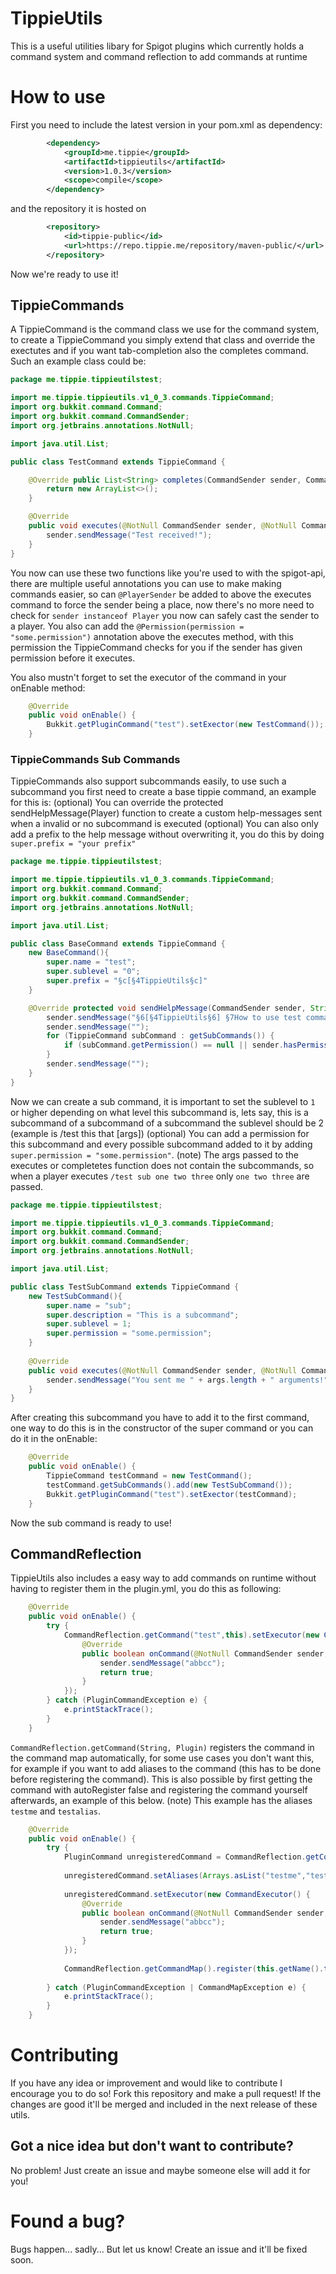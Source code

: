 # TippieUtils
This is a useful utilities libary for Spigot plugins which currently holds a command system and command reflection to add commands at runtime

# How to use

First you need to include the latest version in your pom.xml as dependency:
```xml
        <dependency>
            <groupId>me.tippie</groupId>
            <artifactId>tippieutils</artifactId>
            <version>1.0.3</version>
            <scope>compile</scope>
        </dependency>
```
and the repository it is hosted on
```xml
        <repository>
            <id>tippie-public</id>
            <url>https://repo.tippie.me/repository/maven-public/</url>
        </repository>
```
Now we're ready to use it!

## TippieCommands
A TippieCommand is the command class we use for the command system, to create a TippieCommand you simply extend that class and override the exectutes and if you want tab-completion also the completes command. Such an example class could be:
```java
package me.tippie.tippieutilstest;

import me.tippie.tippieutils.v1_0_3.commands.TippieCommand;
import org.bukkit.command.Command;
import org.bukkit.command.CommandSender;
import org.jetbrains.annotations.NotNull;

import java.util.List;

public class TestCommand extends TippieCommand {

    @Override public List<String> completes(CommandSender sender, Command command, String alias, String[] args) {
        return new ArrayList<>();
    }

    @Override
    public void executes(@NotNull CommandSender sender, @NotNull Command command, @NotNull String label, @NotNull String[] args) {
        sender.sendMessage("Test received!");
    }
}
```
You now can use these two functions like you're used to with the spigot-api, there are multiple useful annotations you can use to make making commands easier, so can `@PlayerSender` be added to above the executes command to force the sender being a place, now there's no more need to check for `sender instanceof Player` you now can safely cast the sender to a player. You also can add the `@Permission(permission = "some.permission")` annotation above the executes method, with this permission the TippieCommand checks for you if the sender has given permission before it executes.

You also mustn't forget to set the executor of the command in your onEnable method:
```java
    @Override
    public void onEnable() {
        Bukkit.getPluginCommand("test").setExector(new TestCommand());
    }
```

### TippieCommands Sub Commands
TippieCommands also support subcommands easily, to use such a subcommand you first need to create a base tippie command, an example for this is:
(optional) You can override the protected sendHelpMessage(Player) function to create a custom help-messages sent when a invalid or no subcommand is executed
(optional) You can also only add a prefix to the help message without overwriting it, you do this by doing `super.prefix = "your prefix"`
```java
package me.tippie.tippieutilstest;

import me.tippie.tippieutils.v1_0_3.commands.TippieCommand;
import org.bukkit.command.Command;
import org.bukkit.command.CommandSender;
import org.jetbrains.annotations.NotNull;

import java.util.List;

public class BaseCommand extends TippieCommand {
    new BaseCommand(){
        super.name = "test";
        super.sublevel = "0";
        super.prefix = "§c[§4TippieUtils§c]"
    }

    @Override protected void sendHelpMessage(CommandSender sender, String label, String prefix) {
        sender.sendMessage("§6[§4TippieUtils§6] §7How to use test commands: ");
        sender.sendMessage("");
        for (TippieCommand subCommand : getSubCommands()) {
            if (subCommand.getPermission() == null || sender.hasPermission(subCommand.getPermission())) sender.sendMessage("§7 - §f/" + label + " " + subCommand.getName() + "§7: " + subCommand.getDescription());
        }
        sender.sendMessage("");
    }
}
```
Now we can create a sub command, it is important to set the sublevel to `1` or higher depending on what level this subcommand is, lets say, this is a subcommand of a subcommand of a subcommand the sublevel should be 2 (example is /test this that [args])
(optional) You can add a permission for this subcommand and every possible subcommand added to it by adding `super.permission = "some.permission"`.
(note) The args passed to the executes or completetes function does not contain the subcommands, so when a player executes `/test sub one two three` only `one two three` are passed.
```java
package me.tippie.tippieutilstest;

import me.tippie.tippieutils.v1_0_3.commands.TippieCommand;
import org.bukkit.command.Command;
import org.bukkit.command.CommandSender;
import org.jetbrains.annotations.NotNull;

import java.util.List;

public class TestSubCommand extends TippieCommand {
    new TestSubCommand(){
        super.name = "sub";
        super.description = "This is a subcommand";
        super.sublevel = 1;
        super.permission = "some.permission";
    }
    
    @Override
    public void executes(@NotNull CommandSender sender, @NotNull Command command, @NotNull String label, @NotNull String[] args) {
        sender.sendMessage("You sent me " + args.length + " arguments!");
    }
}
```
After creating this subcommand you have to add it to the first command, one way to do this is in the constructor of the super command or you can do it in the onEnable:
```java
    @Override
    public void onEnable() {
        TippieCommand testCommand = new TestCommand();
        testCommand.getSubCommands().add(new TestSubCommand());
        Bukkit.getPluginCommand("test").setExector(testCommand);
    }
```
Now the sub command is ready to use!

## CommandReflection
TippieUtils also includes a easy way to add commands on runtime without having to register them in the plugin.yml, you do this as following:
```java
    @Override
    public void onEnable() {
		try {
			CommandReflection.getCommand("test",this).setExecutor(new CommandExecutor() {
				@Override
				public boolean onCommand(@NotNull CommandSender sender, @NotNull Command command, @NotNull String label, @NotNull String[] args) {
					sender.sendMessage("abbcc");
					return true;
				}
			});
		} catch (PluginCommandException e) {
			e.printStackTrace();
		}
    }
```
`CommandReflection.getCommand(String, Plugin)` registers the command in the command map automatically, for some use cases you don't want this, for example if you want to add aliases to the command (this has to be done before registering the command). This is also possible by first getting the command with autoRegister false and registering the command yourself afterwards, an example of this below.
(note) This example has the aliases `testme` and `testalias`.
```java
    @Override
    public void onEnable() {
		try {
			PluginCommand unregisteredCommand = CommandReflection.getCommand("test",this,false);
			
			unregisteredCommand.setAliases(Arrays.asList("testme","testalias"));
			
			unregisteredCommand.setExecutor(new CommandExecutor() {
				@Override
				public boolean onCommand(@NotNull CommandSender sender, @NotNull Command command, @NotNull String label, @NotNull String[] args) {
					sender.sendMessage("abbcc");
					return true;
				}
			});
			
			CommandReflection.getCommandMap().register(this.getName().toLowerCase(),unregisteredCommand);
			
		} catch (PluginCommandException | CommandMapException e) {
			e.printStackTrace();
		}
    }
```

# Contributing
If you have any idea or improvement and would like to contribute I encourage you to do so! Fork this repository and make a pull request! If the changes are good it'll be merged and included in the next release of these utils.
## Got a nice idea but don't want to contribute?
No problem! Just create an issue and maybe someone else will add it for you!

# Found a bug?
Bugs happen... sadly... But let us know! Create an issue and it'll be fixed soon.
